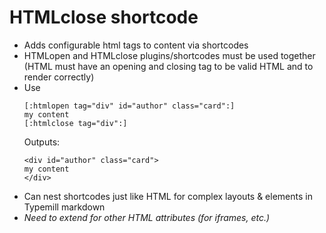 # HTMLclose shortcode
* Adds configurable html tags to content via shortcodes
* HTMLopen and HTMLclose plugins/shortcodes must be used together (HTML must have an opening and closing tag to be valid HTML and to render correctly)
* Use
	```
	[:htmlopen tag="div" id="author" class="card":]
	my content
	[:htmlclose tag="div":]
	```
	Outputs:
	```
	<div id="author" class="card">
	my content
	</div>
	```
* Can nest shortcodes just like HTML for complex layouts & elements in Typemill markdown
* _Need to extend for other HTML attributes (for iframes, etc.)_
